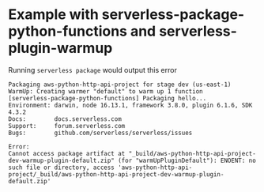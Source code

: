 # Example with serverless-package-python-functions and serverless-plugin-warmup

Running `serverless package` would output this error
```
Packaging aws-python-http-api-project for stage dev (us-east-1)
WarmUp: Creating warmer "default" to warm up 1 function
[serverless-package-python-functions] Packaging hello...
Environment: darwin, node 16.13.1, framework 3.8.0, plugin 6.1.6, SDK 4.3.2
Docs:        docs.serverless.com
Support:     forum.serverless.com
Bugs:        github.com/serverless/serverless/issues

Error:
Cannot access package artifact at "_build/aws-python-http-api-project-dev-warmup-plugin-default.zip" (for "warmUpPluginDefault"): ENOENT: no such file or directory, access 'aws-python-http-api-project/_build/aws-python-http-api-project-dev-warmup-plugin-default.zip'
```